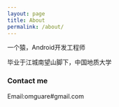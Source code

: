 ```yaml
---
layout: page
title: About
permalink: /about/
---
```


一个猿，Android开发工程师

毕业于江城南望山脚下，中国地质大学





### Contact me

Email:omguare#gmail.com